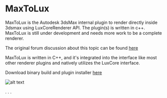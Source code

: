 # MaxToLux
MaxToLux is the Autodesk 3dsMax internal plugin to render directly inside 3dsmax using LuxCoreRenderer API. The plugin(s) is written in c++. MaxToLux is still under development and needs more work to be a complete renderer.

The original forum discussion about this topic can be found [here](https://forums.luxcorerender.org/viewtopic.php?f=5&t=1010)

MaxToLux is written in C++, and it's integrated into the interface like most other renderer plugins and natively utilizes the LuxCore interface. 

Download binary build and plugin installer [here](https://github.com/LuxCoreRender/MaxToLux/releases)

![alt text](https://3dfine.com/content/LuxCore-MaxToLux.jpg)

.
.
.
